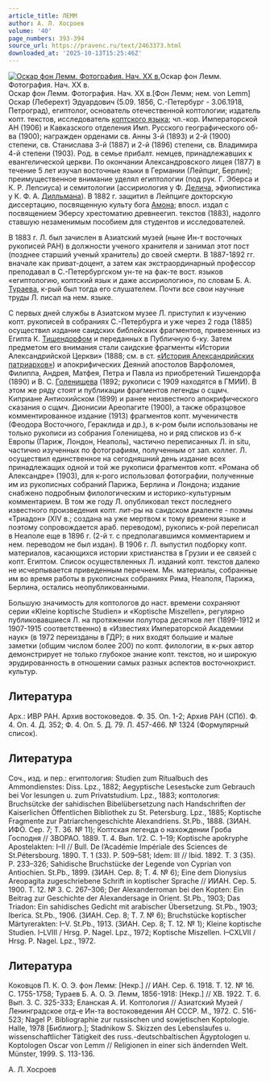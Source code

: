 ```yaml
---
article_title: ЛЕММ
author: А. Л. Хосроев
volume: '40'
page_numbers: 393-394
source_url: https://pravenc.ru/text/2463373.html
downloaded_at: '2025-10-13T15:25:46Z'
---
```


[![Оскар фон Лемм. Фотография. Нач. ХХ в.](https://pravenc.ru/data/2019/08/18/1236506164/i200.jpg "Кликните для увеличения картинки")](https://pravenc.ru/data/2019/08/18/1236506164/i400.jpg)Оскар фон Лемм. Фотография. Нач. ХХ в.  
Оскар фон Лемм. Фотография. Нач. ХХ в.[Фон Лемм; нем. von Lemm] Оскар (Леберехт) Эдуардович (5.09. 1856, С.-Петербург - 3.06.1918, Петроград), египтолог, основатель отечественной коптологии; издатель копт. текстов, исследователь
[коптского языка](<https://pravenc.ru/text/коптского языка.html>); чл.-кор. Императорской АН (1906) и Кавказского отделения Имп. Русского географического об-ва (1900); награжден орденами св. Анны 3-й (1893) и 2-й (1900) степени, св. Станислава 3-й (1887) и 2-й (1896) степени, св. Владимира 4-й степени (1903). Род. в семье прибалт. немцев, принадлежавших к евангелической церкви. По окончании Александровского лицея (1877) в течение 5 лет изучал восточные языки в Германии (Лейпциг, Берлин); преимущественное внимание уделял египтологии (под рук. Г. Эберса и К. Р. Лепсиуса) и семитологии (ассириология у Ф. [Делича](https://pravenc.ru/text/Делича.html), эфиопистика у К. Ф. А. [Дилльмана](https://pravenc.ru/text/Дилльмана.html)). В 1882 г. защитил в Лейпциге докторскую диссертацию, посвященную культу бога [Амона](https://pravenc.ru/text/Амон.html); впосл. издал с посвящением Эберсу хрестоматию древнеегип. текстов (1883), надолго ставшую незаменимым пособием для студентов и исследователей.

В 1883 г. Л. был зачислен в Азиатский музей (ныне Ин-т восточных рукописей РАН) в должности ученого хранителя и занимал этот пост (позднее старший ученый хранитель) до своей смерти. В 1887-1892 гг. вначале как приват-доцент, а затем как экстраординарный профессор преподавал в С.-Петербургском ун-те на фак-те вост. языков «египтологию, коптский язык и даже ассириологию», по словам Б. А. [Тураева](https://pravenc.ru/text/Тураева.html), к-рый был тогда его слушателем. Почти все свои научные труды Л. писал на нем. языке.

С первых дней службы в Азиатском музее Л. приступил к изучению копт. рукописей в собраниях С.-Петербурга и уже через 2 года (1885) осуществил издание саидских библейских фрагментов, привезенных из Египта К. [Тишендорфом](https://pravenc.ru/text/Тишендорфом.html) и переданных в Публичную б-ку. Затем предметом его внимания стали саидские фрагменты «Истории Александрийской Церкви» (1888; см. в ст. [«История Александрийских патриархов»](<https://pravenc.ru/text/ История Александрийских патриархов .html>)) и апокрифических Деяний апостолов Варфоломея, Филиппа, Андрея, Матфея, Петра и Павла из приобретений Тишендорфа (1890) и В. С. [Голенищева](https://pravenc.ru/text/ГОЛЕНИЩЕВ.html) (1892; рукописи с 1909 находятся в ГМИИ). В этом же ряду стоят и публикации фрагментов легенды о сщмч. Киприане Антиохийском (1899) и ранее неизвестного апокрифического сказания о сщмч. Дионисии Ареопагите (1900), а также образцовое комментированное издание (1913) фрагментов копт. мученичеств (Феодора Восточного, Гераклида и др.), в к-ром были использованы не только рукописи из собрания Голенищева, но и ряд списков из б-к Европы (Париж, Лондон, Неаполь), частично переписанных Л. in situ, частично изученных по фотографиям, полученным от зап. коллег. Л. осуществил единственное на сегодняшний день издание всех принадлежащих одной и той же рукописи фрагментов копт. «Романа об Александре» (1903), для к-рого использовал фотографии, полученные им из рукописных собраний Парижа, Берлина и Лондона; издание снабжено подробным филологическим и историко-культурным комментарием. В том же году Л. опубликовал текст последнего известного произведения копт. лит-ры на саидском диалекте - поэмы «Триадон» (XIV в.; создана на уже мертвом к тому времени языке и поэтому сопровождается араб. переводом), рукопись к-рой переписал в Неаполе еще в 1896 г. (2-й т. с предполагавшимся комментарием и нем. переводом не был издан). В 1906 г. Л. выпустил подборку копт. материалов, касающихся истории христианства в Грузии и ее связей с копт. Египтом. Список осуществленных Л. изданий копт. текстов далеко не исчерпывается приведенным перечнем. Мн. материалы, собранные им во время работы в рукописных собраниях Рима, Неаполя, Парижа, Берлина, остались неопубликованными.

Большую значимость для коптологов до наст. времени сохраняют серии «Kleine koptische Studien» и «Koptische Miszellen», регулярно публиковавшиеся Л. на протяжении полутора десятков лет (1899-1912 и 1907-1915 соответственно) в «Известиях Императорской Академии наук» (в 1972 переизданы в ГДР); в них входят большие и малые заметки (общим числом более 200) по копт. филологии, в к-рых автор демонстрирует не только глубокое знание копт. текстов, но и широкую эрудированность в отношении самых разных аспектов восточнохрист. культур.

## Литература

Арх.: ИВР РАН. Архив востоковедов. Ф. 35. Оп. 1-2; Архив РАН (СПб). Ф. 4. Оп. 4. Д. 352; Ф. 4. Оп. 5. Д. 79. Л. 457-466. № 1324 (Формулярный список).

## Литература

Соч., изд. и пер.: египтология: Studien zum
Ritualbuch des Ammondienstes: Diss. Lpz., 1882;
Aegyptische Lesestьcke zum Gebrauch bei Vor
lesungen u. zum Privatstudium. Lpz., 1883; коптология: Bruchsütcke der sahidischen Bibelübersetzung nach Handschriften der Kaiserlichen Öffentlichen Bibliothek zu St. Petersburg. Lpz., 1885; Koptische Fragmente zur Patriarchengeschichte Alexandriens. St.Pb., 1888. (ЗИАН. ИФО. Сер. 7; Т. 36. № 11);
Коптская легенда о нахождении Гроба Господня
// ЗВОРАО. 1889. Т. 4. Вып. 1/2. С. 1–19; Koptische apokryphe Apostelakten: I–II // Bull. De l’Académie Impériale des Sciences de St.Pétersbourg. 1890. Т. 1 (33). P. 509–581; Idem: III
// Ibid. 1892. Т. 3 (35). P. 233–326; Sahidische Bruchstücke der Legende von Cyprian von Antiochien. St.Pb., 1899. (ЗИАН. Сер. 8; Т. 4. № 6); Eine dem Dionysius Areopagita zugeschriebene Schrift in koptischer Sprache // ИИАН. Сер. 5. 1900. Т. 12. № 3. С. 267–306; Der Alexanderroman bei den Kopten: Ein Beitrag zur Geschichte der Alexandersage in Orient. St.Pb., 1903; Das Triadon: Ein sahidisches Gedicht mit arabischer Übersetzung. St.Pb., 1903; Iberica. St.Pb., 1906. (ЗИАН. Сер. 8; Т. 7. № 6); Bruchstücke koptischer Märtyrerakten: I–V. St.Pb., 1913. (ЗИАН. Сер. 8; Т. 12. № 1); Kleine koptische Studien. I–LVIII / Hrsg. P. Nagel. Lpz., 1972; Koptische Miszellen. I–CXLVII / Hrsg. P. Nagel. Lpz., 1972.

## Литература

Коковцов П. К. О. Э. фон Лемм: [Некр.] // ИАН. Сер. 6. 1918. Т. 12. № 16. С. 1755-1758; Тураев Б. А. О. Э. Лемм, 1856-1918: [Некр.] // ХВ. 1922. Т. 6. Вып. 3. С. 325-333; Еланская А. И. Коптология // Азиатский Музей / Ленинградское отд-е Ин-та востоковедения АН СССР. М., 1972. С. 516-523; Nagel P. Bibliographie zur russischen und sowjetischen Koptologie. Halle, 1978 [Библиогр.]; Stadnikow S. Skizzen des Lebenslaufes u. wissenschaftlicher Tätigkeit des russ.-deutschbaltischen Ägyptologen u. Koptologen Oscar von Lemm // Religionen in einer sich ändernden Welt. Münster, 1999. S. 113-136.

А. Л. Хосроев
